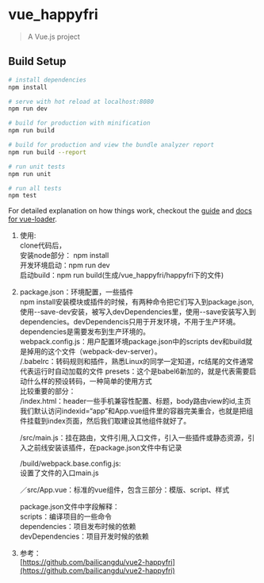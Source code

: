 # vue_happyfri

> A Vue.js project

## Build Setup

``` bash
# install dependencies
npm install

# serve with hot reload at localhost:8080
npm run dev

# build for production with minification
npm run build

# build for production and view the bundle analyzer report
npm run build --report

# run unit tests
npm run unit

# run all tests
npm test
```

For detailed explanation on how things work, checkout the [guide](http://vuejs-templates.github.io/webpack/) and [docs for vue-loader](http://vuejs.github.io/vue-loader).

1. 使用:    
   clone代码后，  
   安装node部分： npm install  
   开发环境启动：npm run dev  
   启动build：npm run build(生成/vue_happyfri/happyfri下的文件)
2. package.json：环境配置，一些插件  
   npm install安装模块或插件的时候，有两种命令把它们写入到package.json,使用--save-dev安装，被写入devDependencies里，使用--save安装写入到dependencies。devDependencis只用于开发环境，不用于生产环境。dependencies是需要发布到生产环境的。  
   webpack.config.js：用户配置环境package.json中的scripts dev和build就是掉用的这个文件（webpack-dev-server）。  
   /.babelrc：转码规则和插件，熟悉Linux的同学一定知道，rc结尾的文件通常代表运行时自动加载的文件
   presets：这个是babel6新加的，就是代表需要启动什么样的预设转码，一种简单的使用方式  
   比较重要的部分：  
   /index.html：header一些手机兼容性配置、标题，body路由view的id,主页 我们默认访问indexid=“app”和App.vue组件里的容器完美重合，也就是把组件挂载到index页面，然后我们取建设其他组件就好了。  

   /src/main.js：挂在路由，文件引用,入口文件，引入一些插件或静态资源，引入之前线安装该插件，在package.json文件中有记录  

   /build/webpack.base.config.js:  
   设置了文件的入口main.js   

   ／src/App.vue：标准的vue组件，包含三部分：模版、script、样式

   package.json文件中字段解释：  
   scripts：编译项目的一些命令   
   dependencies：项目发布时候的依赖  
   devDependencies：项目开发时候的依赖
3. 参考：  
    [https://github.com/bailicangdu/vue2-happyfri](https://github.com/bailicangdu/vue2-happyfri)
